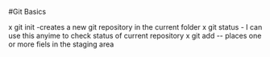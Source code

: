 #Git Basics

x git init -creates a new git repository in the current folder
x git status - I can use this anyime to check status of current repository
x git add -- places one or more fiels in the staging area


